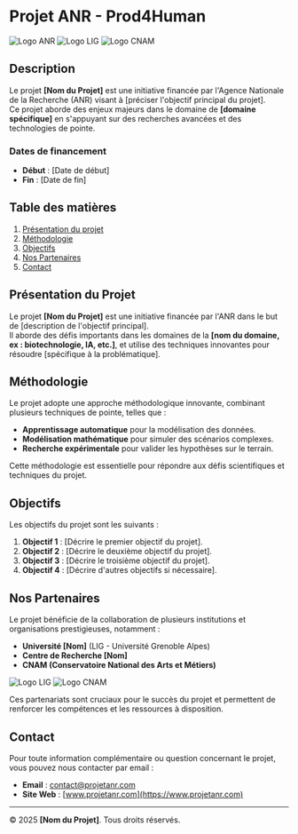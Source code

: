 # Projet ANR - Prod4Human

![Logo ANR](logo/anr-logo.jpg) ![Logo LIG](logo/lig-logo.png) ![Logo CNAM](logo/cnam-logo.png)

## Description

Le projet **[Nom du Projet]** est une initiative financée par l'Agence Nationale de la Recherche (ANR) visant à [préciser l'objectif principal du projet].  
Ce projet aborde des enjeux majeurs dans le domaine de **[domaine spécifique]** en s'appuyant sur des recherches avancées et des technologies de pointe.

### Dates de financement
- **Début** : [Date de début]
- **Fin** : [Date de fin]

## Table des matières

1. [Présentation du projet](#présentation-du-projet)
2. [Méthodologie](#méthodologie)
3. [Objectifs](#objectifs)
4. [Nos Partenaires](#nos-partenaires)
5. [Contact](#contact)

## Présentation du Projet

Le projet **[Nom du Projet]** est une initiative financée par l'ANR dans le but de [description de l'objectif principal].  
Il aborde des défis importants dans les domaines de la **[nom du domaine, ex : biotechnologie, IA, etc.]**, et utilise des techniques innovantes pour résoudre [spécifique à la problématique].

## Méthodologie

Le projet adopte une approche méthodologique innovante, combinant plusieurs techniques de pointe, telles que :
- **Apprentissage automatique** pour la modélisation des données.
- **Modélisation mathématique** pour simuler des scénarios complexes.
- **Recherche expérimentale** pour valider les hypothèses sur le terrain.

Cette méthodologie est essentielle pour répondre aux défis scientifiques et techniques du projet.

## Objectifs

Les objectifs du projet sont les suivants :
1. **Objectif 1** : [Décrire le premier objectif du projet].
2. **Objectif 2** : [Décrire le deuxième objectif du projet].
3. **Objectif 3** : [Décrire le troisième objectif du projet].
4. **Objectif 4** : [Décrire d'autres objectifs si nécessaire].

## Nos Partenaires

Le projet bénéficie de la collaboration de plusieurs institutions et organisations prestigieuses, notamment :
- **Université [Nom]** (LIG - Université Grenoble Alpes)
- **Centre de Recherche [Nom]**
- **CNAM (Conservatoire National des Arts et Métiers)**

![Logo LIG](logos/lig-logo.png) ![Logo CNAM](logos/cnam-logo.png)

Ces partenariats sont cruciaux pour le succès du projet et permettent de renforcer les compétences et les ressources à disposition.

## Contact

Pour toute information complémentaire ou question concernant le projet, vous pouvez nous contacter par email :

- **Email** : [contact@projetanr.com](mailto:contact@projetanr.com)
- **Site Web** : [www.projetanr.com](https://www.projetanr.com)

---

© 2025 **[Nom du Projet]**. Tous droits réservés.

